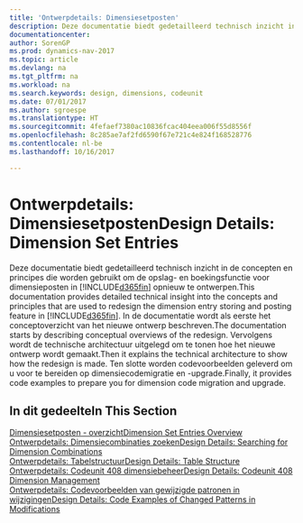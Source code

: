 ```yaml
---
title: 'Ontwerpdetails: Dimensiesetposten'
description: Deze documentatie biedt gedetailleerd technisch inzicht in de concepten en principes die worden gebruikt om de opslag- en boekingsfunctie voor dimensieposten opnieuw te ontwerpen.
documentationcenter: 
author: SorenGP
ms.prod: dynamics-nav-2017
ms.topic: article
ms.devlang: na
ms.tgt_pltfrm: na
ms.workload: na
ms.search.keywords: design, dimensions, codeunit
ms.date: 07/01/2017
ms.author: sgroespe
ms.translationtype: HT
ms.sourcegitcommit: 4fefaef7380ac10836fcac404eea006f55d8556f
ms.openlocfilehash: 8c285ae7af2fd6590f67e721c4e824f168528776
ms.contentlocale: nl-be
ms.lasthandoff: 10/16/2017

---
```

# <a name="design-details-dimension-set-entries"></a><span data-ttu-id="c79bc-103">Ontwerpdetails: Dimensiesetposten</span><span class="sxs-lookup"><span data-stu-id="c79bc-103">Design Details: Dimension Set Entries</span></span>
<span data-ttu-id="c79bc-104">Deze documentatie biedt gedetailleerd technisch inzicht in de concepten en principes die worden gebruikt om de opslag- en boekingsfunctie voor dimensieposten in [!INCLUDE[d365fin](includes/d365fin_md.md)] opnieuw te ontwerpen.</span><span class="sxs-lookup"><span data-stu-id="c79bc-104">This documentation provides detailed technical insight into the concepts and principles that are used to redesign the dimension entry storing and posting feature in [!INCLUDE[d365fin](includes/d365fin_md.md)].</span></span> <span data-ttu-id="c79bc-105">In de documentatie wordt als eerste het conceptoverzicht van het nieuwe ontwerp beschreven.</span><span class="sxs-lookup"><span data-stu-id="c79bc-105">The documentation starts by describing conceptual overviews of the redesign.</span></span> <span data-ttu-id="c79bc-106">Vervolgens wordt de technische architectuur uitgelegd om te tonen hoe het nieuwe ontwerp wordt gemaakt.</span><span class="sxs-lookup"><span data-stu-id="c79bc-106">Then it explains the technical architecture to show how the redesign is made.</span></span> <span data-ttu-id="c79bc-107">Ten slotte worden codevoorbeelden geleverd om u voor te bereiden op dimensiecodemigratie en -upgrade.</span><span class="sxs-lookup"><span data-stu-id="c79bc-107">Finally, it provides code examples to prepare you for dimension code migration and upgrade.</span></span>  

## <a name="in-this-section"></a><span data-ttu-id="c79bc-108">In dit gedeelte</span><span class="sxs-lookup"><span data-stu-id="c79bc-108">In This Section</span></span>  
[<span data-ttu-id="c79bc-109">Dimensiesetposten - overzicht</span><span class="sxs-lookup"><span data-stu-id="c79bc-109">Dimension Set Entries Overview</span></span>](design-details-dimension-set-entries-overview.md)  
[<span data-ttu-id="c79bc-110">Ontwerpdetails: Dimensiecombinaties zoeken</span><span class="sxs-lookup"><span data-stu-id="c79bc-110">Design Details: Searching for Dimension Combinations</span></span>](design-details-searching-for-dimension-combinations.md)  
[<span data-ttu-id="c79bc-111">Ontwerpdetails: Tabelstructuur</span><span class="sxs-lookup"><span data-stu-id="c79bc-111">Design Details: Table Structure</span></span>](design-details-table-structure.md)  
[<span data-ttu-id="c79bc-112">Ontwerpdetails: Codeunit 408 dimensiebeheer</span><span class="sxs-lookup"><span data-stu-id="c79bc-112">Design Details: Codeunit 408 Dimension Management</span></span>](design-details-codeunit-408-dimension-management.md)  
[<span data-ttu-id="c79bc-113">Ontwerpdetails: Codevoorbeelden van gewijzigde patronen in wijzigingen</span><span class="sxs-lookup"><span data-stu-id="c79bc-113">Design Details: Code Examples of Changed Patterns in Modifications</span></span>](design-details-code-examples-of-changed-patterns-in-modifications.md)

